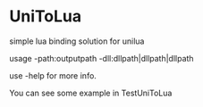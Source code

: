 # UniToLua
simple lua binding solution for unilua

usage -path:outputpath -dll:dllpath|dllpath|dllpath

use -help for more info.

You can see some example in TestUniToLua
